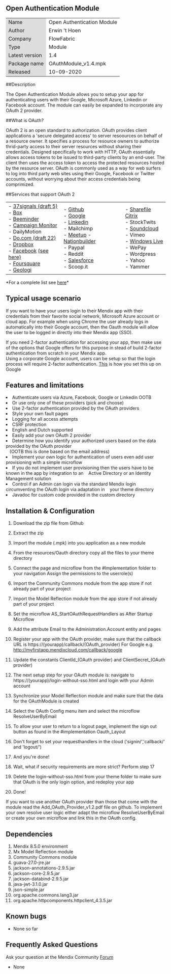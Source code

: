 ## Open Authentication Module
<table>
<tr> 
    <td bgcolor="#DDD"> Name</td><td>Open Authentication Module</td>
</tr>
<tr> 
    <td bgcolor="#DDD"> Author</td><td>Erwin 't Hoen</td>
</tr>
<tr> 
    <td bgcolor="#DDD"> Company</td><td>FlowFabric</td>
</tr>
<tr> 
    <td bgcolor="#DDD"> Type</td><td>Module</td>
</tr>
<tr> 
    <td bgcolor="#DDD"> Latest version</td><td>1.4</td>
</tr>
<tr> 
    <td bgcolor="#DDD"> Package name</td><td>OAuthModule_v1.4.mpk</td>
</tr>
<tr> 
    <td bgcolor="#DDD"> Released</td><td>10-09-2020</td>
</tr>
</table>

##Description


The Open Authentication Module allows you to setup your app for authenticating users with their Google, Microsoft Azure, Linkedin or Facebook account.
The module can easily be expanded to incorporate any OAuth 2 provider.

##What is OAuth?

OAuth 2 is an open standard to authorization. OAuth provides client applications a 'secure delegated access' to server resoources on behalf of a resource owner. It specifies a process for resource owners to authorize thrid-party access to their server resources without sharing their credentials. Designed specifically to work with HTTP, OAuth essentially allows access tokens to be issued to third-party clients by an end-user. The client then uses the access token to access the protected resources hosted by the resource server. OAuth is commonly used as a way for web surfers to log into third party web sites using their Google, Facebook or Twitter accounts, without worrying about their access credentials being comprimized.


##Services that support OAuth 2
<table>
<tr><td>
- <a href="http://groups.google.com/group/37signals-api/browse_thread/thread/86b0da52134c1b7e" target="_blank">37signals (draft 5)</a><br>
- <a href="http://developers.box.com/oauth/" target="_blank">Box</a><br>
- <a href="http://beeminder.com/api" target="_blank">Beeminder</a><br>
- <a href="http://www.campaignmonitor.com/api/getting-started/#authenticating_with_oauth" target="_blank">Campaign Monitor</a><br>
- DailyMotion<br>
- <a href="https://do.com" target="_blank">Do.com (draft 22)</a><br>
- <a href="https://www.dropbox.com/developers/core/docs#oa2-authorize" target="_blank">Dropbox</a><br>
- <a href="http://developers.facebook.com/docs/authentication/" target="_blank">Facebook</a> <a href="http://www.sociallipstick.com/?p=239">(see here)</a><br>
- <a href="https://developer.foursquare.com/overview/auth" target="_blank">Foursquare</a><br>
- <a href="https://developers.geoloqi.com" target="_blank">Geologi</a><br>
</td>
<td>
- <a href="http://developer.github.com/v3/oauth/" target="_blank">Github</a><br>
- <a href="https://developers.google.com/accounts/docs/OAuth2" target="_blank">Google</a><br>
- <a href="https://developer.linkedin.com/documents/authentication" target="_blank">Linkedin</a><br>
- Mailchimp<br>
- <a href="http://www.meetup.com/meetup_api/auth/#oauth2" target="_blank">Meetup</a>
- <a href="http://nationbuilder.com/api_quickstart" target="_blank">Nationbuilder</a><br>
- Paypal<br>
- Reddit<br>
- <a href="http://www.salesforce.com/us/developer/docs/api_rest/Content/quickstart_oauth.htm" target="_blank">Salesforce</a><br>
- Scoop.it<br>
</td>
<td>
- <a href="http://www.sharefile.com/" target="_blank">Sharefile Citrix</a><br>
- StockTwits<br>
- <a href="http://developers.soundcloud.com/docs/api/reference" target="_blank">Soundcloud</a><br>
- Vimeo<br>
- <a href="http://msdn.microsoft.com/en-us/library/live/hh243647.aspx" target="_blank">Windows Live</a><br>
- WePay<br>
- Wordpress<br>
- Yahoo<br>
- Yammer
</td>
</table>
*For a complete list see <a href="http://www.cheatography.com/kayalshri/cheat-sheets/oauth-end-points/" target="_blank">here</a>*

## Typical usage scenario


If you want to have your users login to their Mendix app with their credentials from their favorite social network, Microsoft Azure account or cloud app. For example when using Chrome the user already logs in automatically into their Google account, then the Oauth module will allow the user to be logged in directly into their Mendix app (SSO).


If you need 2-factor authentication for accessing your app, then make use of the options that Google offers for this purpose in stead of build 2-factor authentication from scratch in your Mendix app. <br>
Using a corporate Google account, users can be setup so that the login process will require 2-factor authentication. <a href="https://support.google.com/a/answer/184711?hl=en" target="_blank">This</a> is how you set this up on Google

## Features and limitations


<li> Authenticate users via Azure, Facebook, Google or Linkedin OOTB</li>
<li> Or use only one of these providers (pick and choose)</li>
<li> Use 2-factor authentication provided by the OAuth providers</li>
<li> Style your own fault pages</li>
<li> Logging for all access attempts</li>
<li> CSRF protection</li>
<li> English and Dutch supported</li>
<li> Easily add your own OAuth 2 provider</li>
<li> Determine how you identify your authorized users based on the data provided by the OAuth provider <br>&nbsp;&nbsp;  (OOTB this is done based on the email address)</li>
<li> Implement your own logic for authentication of users even add user provisioning with a simple microflow</li>
<li> If you do not implement user provisioning then the users have to be known in the app by integration to an &nbsp;&nbsp;&nbsp;Active Directory or an Identity Management solution</li>
<li> Control if an Admin can login via the standard Mendix login circumventing the OAuth login via adaptation in &nbsp;&nbsp;&nbsp;your theme directory</li>
<li> Javadoc for custom code provided in the custom directory </li>


## Installation & Configuration

1. Download the zip file from Github
2. Extract the zip
3. Import the module (.mpk) into you application as a new module
4. From the resources/Oauth directory copy all the files to your theme directory
5. Connect the page and microflow from the #Implementation folder to your navigation Assign the permissions to the userrole(s)
6. Import the Community Commons module from the app store if not already part of your project
7. Import the Model Reflection module from the app store  if not already part of your project
8. Set the microflow AS_StartOAuthRequestHandlers as After Startup Microflow
9. Add the attribute Email to the Administration.Account entity and pages
10. Register your app with the OAuth provider, make sure that the callback URL is https://(yourapp)/callback/(OAuth_provider)
For Google e.g. http://myfirstapp.mendixcloud.com/callback/google
11. Update the constants ClientId_(OAuth provider) and ClientSecret_(OAuth provider)
12. The next setup step for your OAuth module is:  navigate to https://(yourapp)/login-without-sso.html and login with your Admin account
13. Synchronize your Model Reflection module and make sure that the data for the OAuthModule is created
14. Select the OAuth Config menu item and select the microflow ResolveUserByEmail
15. To allow your user to return to a logout page, implement the sign out button as found in the #implementation Oauth_Layout
16. Don't forget to set your requesthandlers in the cloud ('signin/','callback/' and 'logout/')
17. And you're done!
 

18. Wait, what if security requirements are more strict? Perform step 17
19. Delete the login-without-sso.html from your theme folder to make sure that OAuth is the only login option, and redeploy your app
20. Done!

If you want to use another OAuth provider than those that come with the module read the Add_OAuth_Provider_v1.2.pdf file on github.
To implement your own resolve user logic either adapt the microflow ResolveUserByEmail or create your own microflow and link this in the OAuth config.

## Dependencies
 

 1. Mendix 8.5.0 environment
 2. Mx Model Reflection module
 3. Community Commons module
 4. guava-27.0-jre.jar
 5. jackson-annotations-2.9.5.jar
 6. jackson-core-2.9.5.jar
 7. jackson-databind-2.9.5.jar
 8. java-jwt-3.1.0.jar
 9. json-simple.jar
10. org.apache.commons.lang3.jar
11. org.apache.httpcomponents.httpclient_4.3.5.jar



## Known bugs
 

* None so far
 

## Frequently Asked Questions


Ask your question at the Mendix Community <a href="https://mxforum.mendix.com/" target="_blank">Forum</a>

* None





